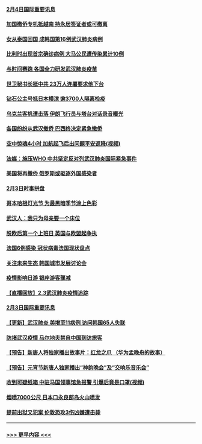 #### [2月4日国际重要讯息](../pages/prog202/a102768884.md?t=02042001) 
#### [加国撤侨专机抵越南 持永居签证者或可撤离](../pages/prog202/a102768877.md?t=02042001) 
#### [女从泰国回国 成韩国第16例武汉肺炎病例](../pages/prog202/a102768669.md?t=02042001) 
#### [比利时出现首宗确诊病例 大马公民遭传染累计10例](../pages/prog202/a102768824.md?t=02042001) 
#### [与时间赛跑 各国全力研发武汉肺炎疫苗](../pages/prog202/a102768738.md?t=02042001) 
#### [世卫秘书长挺中共 23万人连署要求他下台](../pages/prog202/a102768717.md?t=02042001) 
#### [钻石公主号抵日本横滨 逾3700人隔离检疫](../pages/prog202/a102768714.md?t=02042001) 
#### [乌克兰客机遭击落 伊朗飞行员与塔台对话录音曝光](../pages/prog202/a102768645.md?t=02042001) 
#### [各国纷纷从武汉撤侨 巴西终决定紧急撤侨](../pages/prog202/a102768630.md?t=02042001) 
#### [空中惊魂4小时 加航起飞后出问题平安返降(视频)](../pages/prog202/a102768601.md?t=02042001) 
#### [法媒：施压WHO 中共坚定反对列武汉肺炎国际紧急事件](../pages/prog202/a102768584.md?t=02042001) 
#### [美国将再撤侨 俄罗斯或驱逐外国感染者](../pages/prog202/a102768247.md?t=02042001) 
#### [2月3日时事拼盘](../pages/prog202/a102768402.md?t=02042001) 
#### [哥本哈根灯光节 为最黑暗季节涂上色彩](../pages/prog202/a102768369.md?t=02042001) 
#### [武汉人：我只为母亲要一个床位](../pages/prog202/a102768250.md?t=02042001) 
#### [脱欧后第一个上班日 英国与欧盟起争执](../pages/prog202/a102768252.md?t=02042001) 
#### [法国6例感染 冠状病毒法国现状盘点](../pages/prog202/a102768157.md?t=02042001) 
#### [关注未来生态 韩国城市发展讨论会](../pages/prog202/a102768153.md?t=02042001) 
#### [疫情影响日游 银座游客骤减](../pages/prog202/a102768160.md?t=02042001) 
#### [【直播回放】2.3武汉肺炎疫情追踪](../pages/prog202/a102768128.md?t=02042001) 
#### [2月3日国际重要讯息](../pages/prog202/a102767896.md?t=02042001) 
#### [【更新】武汉肺炎 美增至11病例 访问韩国65人失联](../pages/prog202/a102758911.md?t=02042001) 
#### [防堵武汉疫情 马尔地夫禁自中国到访旅客](../pages/prog202/a102767847.md?t=02042001) 
#### [【预告】新唐人将独家播出故事片：红龙之爪 （华为孟晚舟的故事）](../pages/prog202/a102767728.md?t=02042001) 
#### [【预告】元宵节新唐人独家播出“神韵晚会”及“交响乐音乐会”](../pages/prog202/a102767674.md?t=02042001) 
#### [收到可疑纸箱 中驻马国领事馆急报警 引爆后竟是口罩(视频)](../pages/prog202/a102767695.md?t=02042001) 
#### [烟喷7000公尺 日本口永良部岛火山喷发](../pages/prog202/a102767687.md?t=02042001) 
#### [提前出狱又犯案 伦敦恐攻3伤凶嫌遭击毙](../pages/prog202/a102767635.md?t=02042001) 

----
#### [ >>> 更早内容 <<< ](../indexes/prog202-earlier.md)
